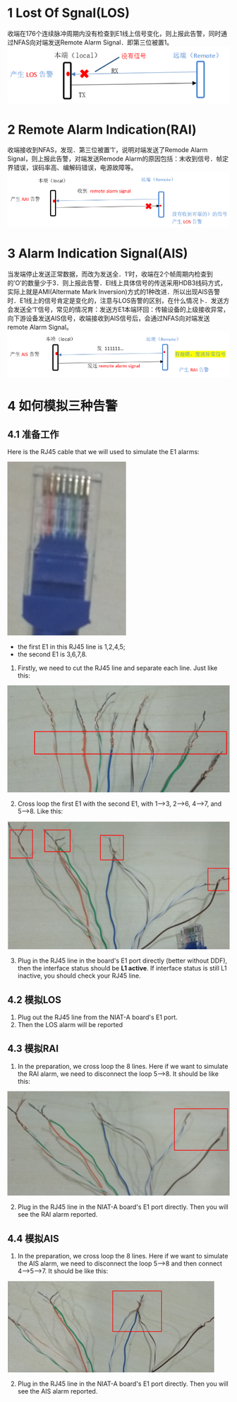 
# 1 Lost Of SgnaI(LOS)
收端在176个连续脉冲周期内没有检查到E1线上信号变化，则上报此告警，同时通过NFAS向对端发送Remote Alarm Signal．即第三位被置1。![image.png](.assets/1593681136829-b58ac1f8-1f43-4c2a-9b45-cf34a4a9be07.png)

# 2 Remote Alarm Indication(RAI)
收端接收到NFAS，发现．第三位被置‘1‘，说明对端发送了Remode Alarm Signal，则上报此告警，对端发送Remode Alarm的原因包括：末收到信号．帧定界错误，误码率高、编解码错误，电源故障等。![image.png](.assets/1593681181294-ed9a9fc6-3ade-4189-95ea-7a51b35713d0.png)

# 3 Alarm Indication SignaI(AIS)
当发端停止发送正常数据，而改为发送全．1‘时，收端在2个帧周期内检查到的‘O’的数量少于3．则上报此告警．El线上具体信号的传送采用HDB3线码方式，实际上就是AMI(Altermate Mark Inversion)方式的1种改进．所以出现AIS告警时．E1线上的信号肯定是变化的，注意与LOS告警的区别，在什么情况卜．发送方会发送全‘1’信号，常见的情况育：发送方E1本端环回：传输设备的上级接收异常，向下游设备发送AIS信号，收端接收到AIS信号后，会通过NFAS向对端发送remote Alarm Signal。![image.png](.assets/1593681219720-866afade-2150-4e6e-8478-c03d6a878274.png)

# 4 如何模拟三种告警

## 4.1 准备工作
Here is the RJ45 cable that we will used to simulate the E1 alarms:

![image.png](.assets/1593681371598-886becd5-c4d6-4b5a-990c-503ec105fa2f.png)

- the first E1 in this RJ45 line is 1,2,4,5;
- the second E1 is 3,6,7,8.



1. Firstly, we need to cut the RJ45 line and separate each line. Just like this:

![image.png](.assets/1593681430600-0d9fd63e-990f-4d99-9f10-7695d05eed43.png)

2. Cross loop the first E1 with the second E1, with 1-->3, 2-->6, 4-->7, and 5-->8. Like this:

![image.png](.assets/1593681481383-0f5326a2-fe19-4c70-9bb3-1494a2ee0fa1.png)

3. Plug in the RJ45 line in the board's E1 port directly (better without DDF), then the interface status should be **L1 active**. If interface status is still L1 inactive, you should check your RJ45 line.

## 4.2 模拟LOS

1. Plug out the RJ45 line from the NIAT-A board's E1 port.
1. Then the LOS alarm will be reported

## 4.3 模拟RAI

1. In the preparation, we cross loop the 8 lines. Here if we want to simulate the RAI alarm, we need to disconnect the loop 5-->8. It should be like this:

![image.png](.assets/1593681642080-ede3ce1b-7a6f-4e0c-a056-2f5fc6aac5c1.png)

2. Plug in the RJ45 line in the NIAT-A board's E1 port directly. Then you will see the RAI alarm reported.

## 4.4 模拟AIS

1. In the preparation, we cross loop the 8 lines. Here if we want to simulate the AIS alarm, we need to disconnect the loop 5-->8 and then connect 4-->5-->7. It should be like this:

![image.png](.assets/1593681722062-e7b9a623-7165-4025-8627-526908e725dc.png)

2. Plug in the RJ45 line in the NIAT-A board's E1 port directly. Then you will see the AIS alarm reported.
